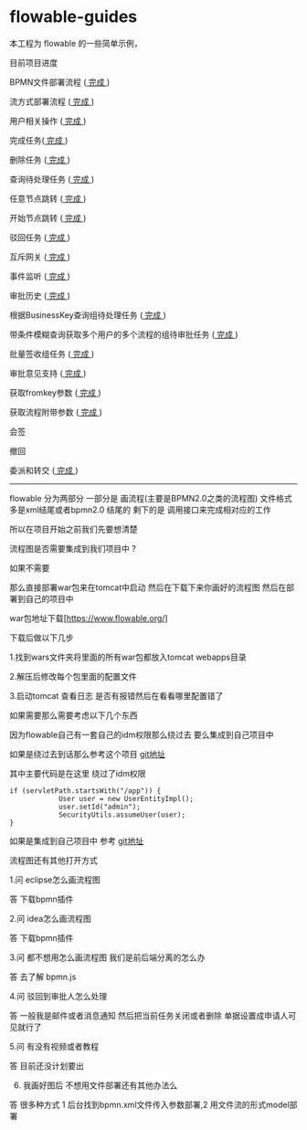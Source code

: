 # flowable-guides

本工程为 flowable 的一些简单示例，

目前项目进度

BPMN文件部署流程 ([ 完成 ](https://github.com/zhiyuan-zhang/flowable-guides/blob/master/src/main/java/com/hki/flowable/DeployProcess.java))

流方式部署流程  ([ 完成 ](https://github.com/zhiyuan-zhang/flowable-guides/blob/master/src/main/java/com/hki/flowable/DeployProcess.java))

用户相关操作 ([ 完成 ](https://github.com/zhiyuan-zhang/flowable-guides/blob/master/src/main/java/com/hki/flowable/UserTest.java))

完成任务([ 完成 ](https://github.com/zhiyuan-zhang/flowable-guides/blob/master/src/main/java/com/hki/flowable/TaskTest.java))

删除任务 ([ 完成 ](https://github.com/zhiyuan-zhang/flowable-guides/blob/master/src/main/java/com/hki/flowable/DeleteTaskTest.java))

查询待处理任务 ([ 完成 ](https://github.com/zhiyuan-zhang/flowable-guides/blob/master/src/main/java/com/hki/flowable/TaskTest.java))

任意节点跳转 ([ 完成 ](https://github.com/zhiyuan-zhang/flowable-guides/blob/master/src/main/java/com/hki/flowable/NodeJumpTest.java))

开始节点跳转 ([ 完成 ](https://github.com/zhiyuan-zhang/flowable-guides/blob/master/src/main/java/com/hki/flowable/NodeJumpTest.java))

驳回任务 ([ 完成 ](https://github.com/zhiyuan-zhang/flowable-guides/blob/master/src/main/java/com/hki/flowable/DeleteTaskTest.java))

互斥网关 ([ 完成 ](https://github.com/zhiyuan-zhang/flowable-guides/blob/master/src/main/java/com/hki/flowable/HandlerTest.java))

事件监听 ([ 完成 ](https://github.com/zhiyuan-zhang/flowable-guides/blob/master/src/main/java/com/hki/flowable/HandlerTest.java))

审批历史  ([ 完成 ](https://github.com/zhiyuan-zhang/flowable-guides/blob/master/src/main/java/com/hki/flowable/HistoryTest.java))

根据BusinessKey查询组待处理任务 ([ 完成 ](https://github.com/zhiyuan-zhang/flowable-guides/blob/master/src/main/java/com/hki/flowable/GroupTaskTest.java))

带条件模糊查询获取多个用户的多个流程的组待审批任务 ([ 完成 ](https://github.com/zhiyuan-zhang/flowable-guides/blob/master/src/main/java/com/hki/flowable/GroupTaskTest.java))

批量签收组任务  ([ 完成 ](https://github.com/zhiyuan-zhang/flowable-guides/blob/master/src/main/java/com/hki/flowable/GroupTaskTest.java))

审批意见支持  ([ 完成 ](https://github.com/zhiyuan-zhang/flowable-guides/blob/master/src/main/java/com/hki/flowable/TaskTest.java))

获取fromkey参数  ([ 完成 ](https://github.com/zhiyuan-zhang/flowable-guides/blob/master/src/main/java/com/hki/flowable/ArgTest.java))

获取流程附带参数  ([ 完成 ](https://github.com/zhiyuan-zhang/flowable-guides/blob/master/src/main/java/com/hki/flowable/ArgTest.java))

会签 

撤回

委派和转交 ([ 完成 ](https://github.com/zhiyuan-zhang/flowable-guides/blob/master/src/main/java/com/hki/flowable/TaskTest.java))


***

flowable 分为两部分 
一部分是 画流程(主要是BPMN2.0之类的流程图) 文件格式多是xml结尾或者bpmn2.0 结尾的
剩下的是 调用接口来完成相对应的工作

所以在项目开始之前我们先要想清楚 

流程图是否需要集成到我们项目中 ?

如果不需要  

那么直接部署war包来在tomcat中启动 然后在下载下来你画好的流程图 然后在部署到自己的项目中

war包地址下载[https://www.flowable.org/]

下载后做以下几步

1.找到wars文件夹将里面的所有war包都放入tomcat webapps目录

2.解压后修改每个包里面的配置文件

3.启动tomcat 查看日志 是否有报错然后在看看哪里配置错了 


如果需要那么需要考虑以下几个东西

因为flowable自己有一套自己的idm权限那么绕过去 要么集成到自己项目中

如果是绕过去到话那么参考这个项目
[git地址](https://gitee.com/flowable-project/springboot-flowable-ui/blob/master/src/main/java/com/fxtcn/platform/filter/CustomHandlerInterceptor.java)

其中主要代码是在这里 绕过了idm权限

```
if (servletPath.startsWith("/app")) {
			User user = new UserEntityImpl();
			user.setId("admin");
			SecurityUtils.assumeUser(user);
}
```
如果是集成到自己项目中 
参考
[git地址](https://www.cnblogs.com/liuwenjun/p/10291210.html)

流程图还有其他打开方式

1.问 eclipse怎么画流程图

答 下载bpmn插件 

2.问 idea怎么画流程图

答 下载bpmn插件 

3.问 都不想用怎么画流程图 我们是前后端分离的怎么办

答 去了解 bpmn.js 

4.问 驳回到审批人怎么处理

答 一般我是邮件或者消息通知 然后把当前任务关闭或者删除 单据设置成申请人可见就行了

5.问 有没有视频或者教程

答 目前还没计划要出

6. 我画好图后 不想用文件部署还有其他办法么

答 很多种方式 1 后台找到bpmn.xml文件传入参数部署,2 用文件流的形式model部署












